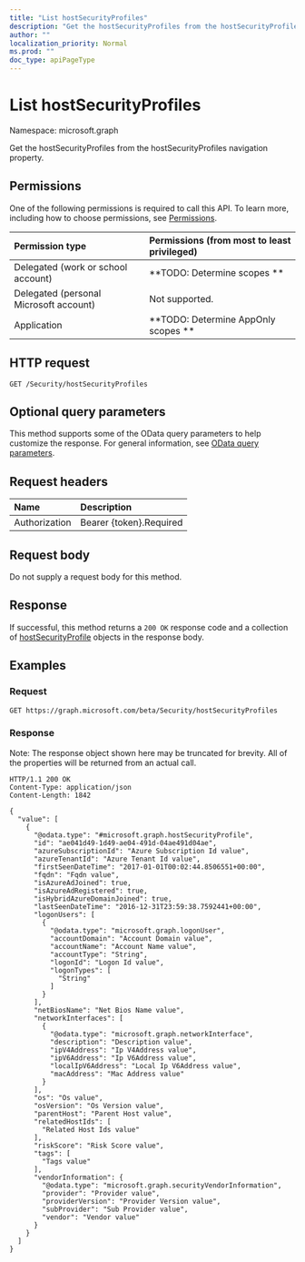 ```yaml
---
title: "List hostSecurityProfiles"
description: "Get the hostSecurityProfiles from the hostSecurityProfiles navigation property."
author: ""
localization_priority: Normal
ms.prod: ""
doc_type: apiPageType
---
```


# List hostSecurityProfiles

Namespace: microsoft.graph

Get the hostSecurityProfiles from the hostSecurityProfiles navigation property.

## Permissions
One of the following permissions is required to call this API. To learn more, including how to choose permissions, see [Permissions](/concepts/permissions-reference.md).

|Permission type|Permissions (from most to least privileged)|
|:---|:---|
|Delegated (work or school account)|**TODO: Determine scopes **|
|Delegated (personal Microsoft account)|Not supported.|
|Application|**TODO: Determine AppOnly scopes **|

## HTTP request
<!-- {
  "blockType": "ignored"
}
-->
``` http
GET /Security/hostSecurityProfiles
```

## Optional query parameters
This method supports some of the OData query parameters to help customize the response. For general information, see [OData query parameters](/graph/query-parameters).

## Request headers
|Name|Description|
|:---|:---|
|Authorization|Bearer {token}.Required|

## Request body
Do not supply a request body for this method.

## Response
If successful, this method returns a `200 OK` response code and a collection of [hostSecurityProfile](../resources/hostsecurityprofile.md) objects in the response body.

## Examples

### Request
<!-- {
  "blockType": "request",
  "name": "get_hostsecurityprofile"
}
-->
``` http
GET https://graph.microsoft.com/beta/Security/hostSecurityProfiles
```

### Response
Note: The response object shown here may be truncated for brevity. All of the properties will be returned from an actual call.
<!-- {
  "blockType": "response",
  "truncated": true,
  "@odata.type": "collection(microsoft.graph.hostsecurityprofile)"
}
-->
``` http
HTTP/1.1 200 OK
Content-Type: application/json
Content-Length: 1842

{
  "value": [
    {
      "@odata.type": "#microsoft.graph.hostSecurityProfile",
      "id": "ae041d49-1d49-ae04-491d-04ae491d04ae",
      "azureSubscriptionId": "Azure Subscription Id value",
      "azureTenantId": "Azure Tenant Id value",
      "firstSeenDateTime": "2017-01-01T00:02:44.8506551+00:00",
      "fqdn": "Fqdn value",
      "isAzureAdJoined": true,
      "isAzureAdRegistered": true,
      "isHybridAzureDomainJoined": true,
      "lastSeenDateTime": "2016-12-31T23:59:38.7592441+00:00",
      "logonUsers": [
        {
          "@odata.type": "microsoft.graph.logonUser",
          "accountDomain": "Account Domain value",
          "accountName": "Account Name value",
          "accountType": "String",
          "logonId": "Logon Id value",
          "logonTypes": [
            "String"
          ]
        }
      ],
      "netBiosName": "Net Bios Name value",
      "networkInterfaces": [
        {
          "@odata.type": "microsoft.graph.networkInterface",
          "description": "Description value",
          "ipV4Address": "Ip V4Address value",
          "ipV6Address": "Ip V6Address value",
          "localIpV6Address": "Local Ip V6Address value",
          "macAddress": "Mac Address value"
        }
      ],
      "os": "Os value",
      "osVersion": "Os Version value",
      "parentHost": "Parent Host value",
      "relatedHostIds": [
        "Related Host Ids value"
      ],
      "riskScore": "Risk Score value",
      "tags": [
        "Tags value"
      ],
      "vendorInformation": {
        "@odata.type": "microsoft.graph.securityVendorInformation",
        "provider": "Provider value",
        "providerVersion": "Provider Version value",
        "subProvider": "Sub Provider value",
        "vendor": "Vendor value"
      }
    }
  ]
}
```

